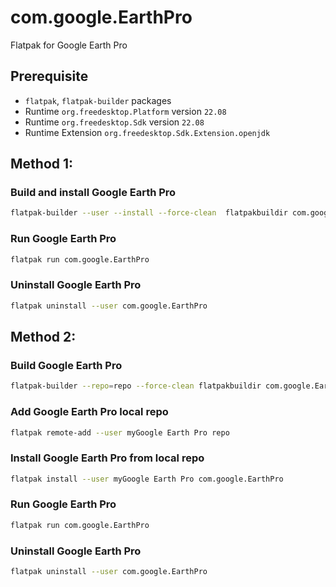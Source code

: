 # com.google.EarthPro
Flatpak for Google Earth Pro

## Prerequisite

- `flatpak`, `flatpak-builder` packages
- Runtime `org.freedesktop.Platform` version `22.08`
- Runtime `org.freedesktop.Sdk` version `22.08`
- Runtime Extension `org.freedesktop.Sdk.Extension.openjdk`

## Method 1:

### Build and install Google Earth Pro
```bash
flatpak-builder --user --install --force-clean  flatpakbuildir com.google.EarthPro.yaml
```
### Run Google Earth Pro
```bash
flatpak run com.google.EarthPro
```
### Uninstall Google Earth Pro
```bash
flatpak uninstall --user com.google.EarthPro
```


## Method 2:

### Build Google Earth Pro
```bash
flatpak-builder --repo=repo --force-clean flatpakbuildir com.google.EarthPro.yaml
```
### Add Google Earth Pro local repo
```bash
flatpak remote-add --user myGoogle Earth Pro repo
```
### Install Google Earth Pro from local repo
```bash
flatpak install --user myGoogle Earth Pro com.google.EarthPro
```
### Run Google Earth Pro
```bash
flatpak run com.google.EarthPro
```
### Uninstall Google Earth Pro
```bash
flatpak uninstall --user com.google.EarthPro
```
